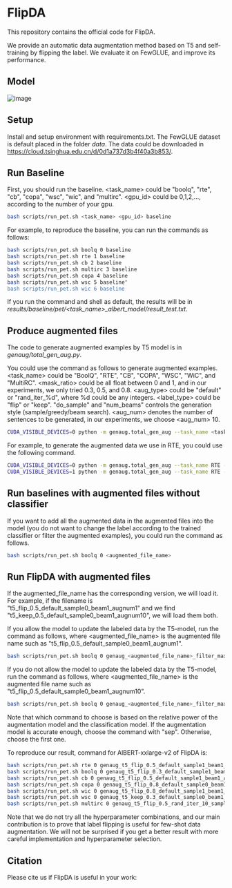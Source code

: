 # FlipDA

This repository contains the official code for FlipDA.

We provide an automatic data augmentation method based on T5 and self-training by flipping the label. We evaluate it on FewGLUE, and improve its performance.

## Model
![image](https://github.com/zhouj8553/FlipDA/blob/main/img/model.png)

## Setup
Install and setup environment with requirements.txt.
The FewGLUE dataset is default placed in the folder _data_. The data could be downloaded in https://cloud.tsinghua.edu.cn/d/0d1a737d3b4f40a3b853/.

## Run Baseline
First, you should run the baseline. <task_name> could be "boolq", "rte", "cb", "copa", "wsc", "wic", and "multirc". <gpu_id> could be 0,1,2,..., according to the number of your gpu.
```Bash
bash scripts/run_pet.sh <task_name> <gpu_id> baseline
```
For example, to reproduce the baseline, you can run the commands as follows:

```Bash
bash scripts/run_pet.sh boolq 0 baseline
bash scripts/run_pet.sh rte 1 baseline
bash scripts/run_pet.sh cb 2 baseline
bash scripts/run_pet.sh multirc 3 baseline
bash scripts/run_pet.sh copa 4 baseline
bash scripts/run_pet.sh wsc 5 baseline"
bash scripts/run_pet.sh wic 6 baseline
```

If you run the command and shell as default, the results will be in _results/baseline/pet/<task_name>\_albert\_model/result_test.txt_.

## Produce augmented files
The code to generate augmented examples by T5 model is in _genaug/total_gen_aug.py_.

You could use the command as follows to generate augmented examples. <task_name> could be "BoolQ", "RTE", "CB", "COPA", "WSC", "WiC", and "MultiRC". <mask_ratio> could be all float between 0 and 1, and in our experiments, we only tried 0.3, 0.5, and 0.8. <aug_type> could be "default" or "rand_iter_%d", where %d could be any integers. <label_type> could be "flip" or "keep". "do_sample" and "num_beams" controls the generation style (sample/greedy/beam search). <aug_num> denotes the number of sentences to be generated, in our experiments, we choose <aug_num> 10.

```Bash
CUDA_VISIBLE_DEVICES=0 python -m genaug.total_gen_aug --task_name <task_name> --mask_ratio <mask_ratio> --aug_type <aug_type> --label_type <label_type> --do_sample --num_beams <num_beams> --aug_num <aug_num>
```

For example, to generate the augmented data we use in RTE, you could use the following command.
```Bash
CUDA_VISIBLE_DEVICES=0 python -m genaug.total_gen_aug --task_name RTE --mask_ratio 0.5 --aug_type 'default' --label_type 'flip' --do_sample --num_beams 1  --aug_num 10
CUDA_VISIBLE_DEVICES=1 python -m genaug.total_gen_aug --task_name RTE --mask_ratio 0.5 --aug_type 'default' --label_type 'keep' --do_sample --num_beams 1  --aug_num 10

```

## Run baselines with augmented files without classifier
If you want to add all the augmented data in the augmented files into the model (you do not want to change the label according to the trained classifier or filter the augmented examples), you could run the command as follows.
```Bash
bash scripts/run_pet.sh boolq 0 <augmented_file_name>
```

## Run FlipDA with augmented files
If the augmented_file_name has the corresponding version, we will load it. For example, if the filename is "t5_flip_0.5_default_sample0_beam1_augnum1" and we find "t5_keep_0.5_default_sample0_beam1_augnum10", we will load them both.

If you allow the model to update the labeled data by the T5-model, run the command as follows, where <augmented_file_name> is the augmented file name such as "t5_flip_0.5_default_sample0_beam1_augnum1".
```Bash
bash scripts/run_pet.sh boolq 0 genaug_<augmented_file_name>_filter_max_eachla
```

If you do not allow the model to update the labeled data by the T5-model, run the command as follows, where <augmented_file_name> is the augmented file name such as "t5_flip_0.5_default_sample0_beam1_augnum10".
```Bash
bash scripts/run_pet.sh boolq 0 genaug_<augmented_file_name>_filter_max_eachla_sep
```

Note that which command to choose is based on the relative power of the augmentation model and the classification model. If the augmentation model is accurate enough, choose the command with "sep". Otherwise, choose the first one.  

To reproduce our result, command for AlBERT-xxlarge-v2 of FlipDA is:
```Bash
bash scripts/run_pet.sh rte 0 genaug_t5_flip_0.5_default_sample1_beam1_augnum10_filter_max_eachla_sep
bash scripts/run_pet.sh boolq 0 genaug_t5_flip_0.3_default_sample1_beam1_augnum10_filter_max_eachla
bash scripts/run_pet.sh cb 0 genaug_t5_flip_0.5_default_sample1_beam1_augnum10_filter_max_eachla
bash scripts/run_pet.sh copa 0 genaug_t5_flip_0.8_default_sample0_beam10_augnum10_filter_max_eachla_sep
bash scripts/run_pet.sh wic 0 genaug_t5_flip_0.8_default_sample1_beam1_augnum10_filter_max_eachla_sep
bash scripts/run_pet.sh wsc 0 genaug_t5_keep_0.3_default_sample0_beam1_augnum10wscaugtype_extra_filter_max_prevla
bash scripts/run_pet.sh multirc 0 genaug_t5_flip_0.5_rand_iter_10_sample1_beam1_augnum10_filter_max_eachla_sep
```
Note that we do not try all the hyperparameter combinations, and our main contribution is to prove that label flipping is useful for few-shot data augmentation. We will not be surprised if you get a better result with more careful implementation and hyperparameter selection.


## Citation
Please cite us if FlipDA is useful in your work:
```Bash

```
